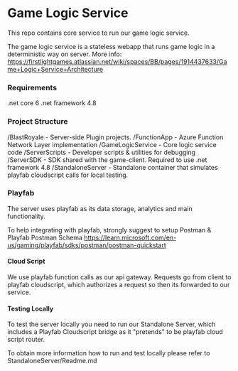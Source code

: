 # Game Logic Service

This repo contains core service to run our game logic service.

The game logic service is a stateless webapp that runs game logic in a deterministic way on server.
More info: https://firstlightgames.atlassian.net/wiki/spaces/BB/pages/1914437633/Game+Logic+Service+Architecture

### Requirements

.net core 6
.net framework 4.8

### Project Structure

/BlastRoyale<PluginName> - Server-side Plugin projects.
/FunctionApp - Azure Function Network Layer implementation
/GameLogicService - Core logic service code
/ServerScripts - Developer scripts & utilities for debugging
/ServerSDK - SDK shared with the game-client. Required to use .net framework 4.8
/StandaloneServer - Standalone container that simulates playfab cloudscript calls for local testing.

### Playfab

The server uses playfab as its data storage, analytics and main functionality.

To help integrating with playfab, strongly suggest to setup Postman & Playfab Postman Schema
https://learn.microsoft.com/en-us/gaming/playfab/sdks/postman/postman-quickstart

#### Cloud Script

We use playfab function calls as our api gateway. Requests go from client to playfab cloudscript, which authorizes a request so then
its forwarded to our service.

#### Testing Locally

To test the server locally you need to run our Standalone Server, which includes a Playfab Cloudscript bridge as it
"pretends" to be playfab cloud script router.

To obtain more information how to run and test locally please refer to StandaloneServer/Readme.md
